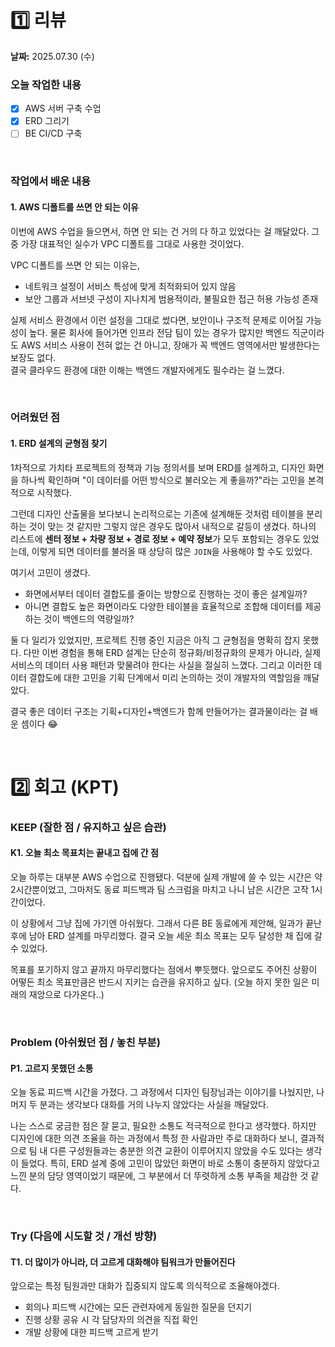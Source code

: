 # 1️⃣ 리뷰
**날짜:** 2025.07.30 (수)

### 오늘 작업한 내용
- [x] AWS 서버 구축 수업
- [x] ERD 그리기
- [ ] BE CI/CD 구축

</br>

### 작업에서 배운 내용

#### 1. AWS 디폴트를 쓰면 안 되는 이유

이번에 AWS 수업을 들으면서, 하면 안 되는 건 거의 다 하고 있었다는 걸 깨달았다.
그중 가장 대표적인 실수가 VPC 디폴트를 그대로 사용한 것이었다.

VPC 디폴트를 쓰면 안 되는 이유는,
- 네트워크 설정이 서비스 특성에 맞게 최적화되어 있지 않음
- 보안 그룹과 서브넷 구성이 지나치게 범용적이라, 불필요한 접근 허용 가능성 존재

실제 서비스 환경에서 이런 설정을 그대로 썼다면, 보안이나 구조적 문제로 이어질 가능성이 높다.
물론 회사에 들어가면 인프라 전담 팀이 있는 경우가 많지만 백엔드 직군이라도 AWS 서비스 사용이 전혀 없는 건 아니고,
장애가 꼭 백엔드 영역에서만 발생한다는 보장도 없다.  
결국 클라우드 환경에 대한 이해는 백엔드 개발자에게도 필수라는 걸 느꼈다.

<br/>

### 어려웠던 점

#### 1. ERD 설계의 균형점 찾기

1차적으로 가치타 프로젝트의 정책과 기능 정의서를 보며 ERD를 설계하고,
디자인 화면을 하나씩 확인하며 "이 데이터를 어떤 방식으로 불러오는 게 좋을까?"라는 고민을 본격적으로 시작했다.

그런데 디자인 산출물을 보다보니 논리적으로는 기존에 설계해둔 것처럼 테이블을 분리하는 것이 맞는 것 같지만
그렇지 않은 경우도 많아서 내적으로 갈등이 생겼다.
하나의 리스트에 **센터 정보 + 차량 정보 + 경로 정보 + 예약 정보**가 모두 포함되는 경우도 있었는데,
이렇게 되면 데이터를 불러올 때 상당히 많은 `JOIN`을 사용해야 할 수도 있었다.

여기서 고민이 생겼다.  
- 화면에서부터 데이터 결합도를 줄이는 방향으로 진행하는 것이 좋은 설계일까?  
- 아니면 결합도 높은 화면이라도 다양한 테이블을 효율적으로 조합해 데이터를 제공하는 것이 백엔드의 역량일까?  

둘 다 일리가 있었지만, 프로젝트 진행 중인 지금은 아직 그 균형점을 명확히 잡지 못했다.
다만 이번 경험을 통해 ERD 설계는 단순히 정규화/비정규화의 문제가 아니라, 실제 서비스의 데이터 사용 패턴과 맞물려야 한다는 사실을 절실히 느꼈다. 
그리고 이러한 데이터 결합도에 대한 고민을 기획 단계에서 미리 논의하는 것이 개발자의 역할임을 깨달았다.  

결국 좋은 데이터 구조는 기획+디자인+백엔드가 함께 만들어가는 결과물이라는 걸 배운 셈이다 😂

<br/>

#  2️⃣ 회고 (KPT)

### KEEP (잘한 점 / 유지하고 싶은 습관)

#### K1. 오늘 최소 목표치는 끝내고 집에 간 점

오늘 하루는 대부분 AWS 수업으로 진행됐다.
덕분에 실제 개발에 쓸 수 있는 시간은 약 2시간뿐이었고,
그마저도 동료 피드백과 팀 스크럼을 마치고 나니 남은 시간은 고작 1시간이었다.

이 상황에서 그냥 집에 가기엔 아쉬웠다.
그래서 다른 BE 동료에게 제안해, 일과가 끝난 후에 남아 ERD 설계를 마무리했다.
결국 오늘 세운 최소 목표는 모두 달성한 채 집에 갈 수 있었다.

목표를 포기하지 않고 끝까지 마무리했다는 점에서 뿌듯했다.
앞으로도 주어진 상황이 어떻든 최소 목표만큼은 반드시 지키는 습관을 유지하고 싶다.
(오늘 하지 못한 일은 미래의 재앙으로 다가온다..)

<br/>

### Problem (아쉬웠던 점 / 놓친 부분)

#### P1. 고르지 못했던 소통

오늘 동료 피드백 시간을 가졌다.
그 과정에서 디자인 팀장님과는 이야기를 나눴지만,
나머지 두 분과는 생각보다 대화를 거의 나누지 않았다는 사실을 깨달았다.

나는 스스로 궁금한 점은 잘 묻고, 필요한 소통도 적극적으로 한다고 생각했다.
하지만 디자인에 대한 의견 조율을 하는 과정에서 특정 한 사람과만 주로 대화하다 보니,
결과적으로 팀 내 다른 구성원들과는 충분한 의견 교환이 이루어지지 않았을 수도 있다는 생각이 들었다.
특히, ERD 설계 중에 고민이 많았던 화면이 바로 소통이 충분하지 않았다고 느낀 분의 담당 영역이었기 때문에,
그 부분에서 더 뚜렷하게 소통 부족을 체감한 것 같다.

<br/>

### Try (다음에 시도할 것 / 개선 방향)

#### T1. 더 많이가 아니라, 더 고르게 대화해야 팀워크가 만들어진다

앞으로는 특정 팀원과만 대화가 집중되지 않도록 의식적으로 조율해야겠다.  
- 회의나 피드백 시간에는 모든 관련자에게 동일한 질문을 던지기
- 진행 상황 공유 시 각 담당자의 의견을 직접 확인
- 개발 상황에 대한 피드백 고르게 받기

<br/>
